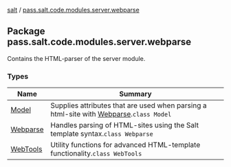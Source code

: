 [salt](../index.md) / [pass.salt.code.modules.server.webparse](./index.md)

## Package pass.salt.code.modules.server.webparse

Contains the HTML-parser of the server module.

### Types

| Name | Summary |
|---|---|
| [Model](-model/index.md) | Supplies attributes that are used when parsing a html-site with [Webparse](-webparse/index.md).`class Model` |
| [Webparse](-webparse/index.md) | Handles parsing of HTML-sites using the Salt template syntax.`class Webparse` |
| [WebTools](-web-tools/index.md) | Utility functions for advanced HTML-template functionality.`class WebTools` |
